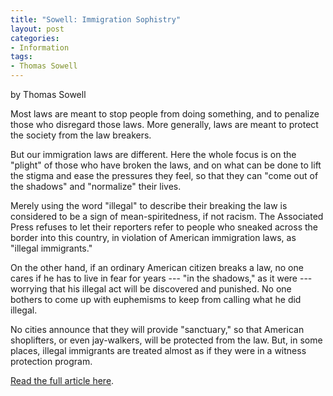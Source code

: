 ```yaml
---
title: "Sowell: Immigration Sophistry"
layout: post
categories:
- Information
tags:
- Thomas Sowell
---
```


by Thomas Sowell

Most laws are meant to stop people from doing something, and to penalize those who disregard those laws. More generally, laws are meant to protect the society from the law breakers.

But our immigration laws are different. Here the whole focus is on the "plight" of those who have broken the laws, and on what can be done to lift the stigma and ease the pressures they feel, so that they can "come out of the shadows" and "normalize" their lives.

Merely using the word "illegal" to describe their breaking the law is considered to be a sign of mean-spiritedness, if not racism. The Associated Press refuses to let their reporters refer to people who sneaked across the border into this country, in violation of American immigration laws, as "illegal immigrants."

On the other hand, if an ordinary American citizen breaks a law, no one cares if he has to live in fear for years --- "in the shadows," as it were --- worrying that his illegal act will be discovered and punished. No one bothers to come up with euphemisms to keep from calling what he did illegal.

No cities announce that they will provide "sanctuary," so that American shoplifters, or even jay-walkers, will be protected from the law. But, in some places, illegal immigrants are treated almost as if they were in a witness protection program.

[Read the full article here](https://www.creators.com/read/thomas-sowell/04/13/immigration-sophistry).
